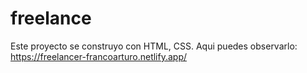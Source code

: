 # freelance
Este proyecto se construyo con HTML, CSS.
Aqui puedes observarlo:
https://freelancer-francoarturo.netlify.app/
